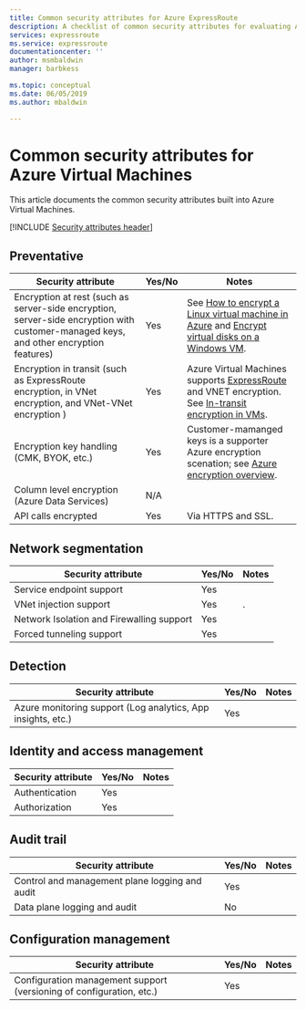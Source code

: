 ```yaml
---
title: Common security attributes for Azure ExpressRoute
description: A checklist of common security attributes for evaluating Azure ExpressRoute
services: expressroute
ms.service: expressroute
documentationcenter: ''
author: msmbaldwin
manager: barbkess

ms.topic: conceptual
ms.date: 06/05/2019
ms.author: mbaldwin

---
```

# Common security attributes for Azure Virtual Machines

This article documents the common security attributes built into Azure Virtual Machines.

[!INCLUDE [Security attributes header](../../includes/security-attributes-header.md)]

## Preventative

| Security attribute | Yes/No | Notes |
|---|---|--|
| Encryption at rest (such as server-side encryption, server-side encryption with customer-managed keys, and other encryption features) | Yes | See [How to encrypt a Linux virtual machine in Azure](linux/encrypt-disks.md) and [Encrypt virtual disks on a Windows VM](windows/encrypt-disks.md). |
| Encryption in transit (such as ExpressRoute encryption, in VNet encryption, and VNet-VNet encryption )| Yes | Azure Virtual Machines supports [ExpressRoute](/azure/expressroute) and VNET encryption. See [In-transit encryption in VMs](../security/security-azure-encryption-overview#in-transit-encryption-in-vms.md). |
| Encryption key handling (CMK, BYOK, etc.)| Yes | Customer-mamanged keys is a supporter Azure encryption scenation; see [Azure encryption overview](../security/security-azure-encryption-overview#in-transit-encryption-in-vms.md).|
| Column level encryption (Azure Data Services)| N/A | |
| API calls encrypted| Yes | Via HTTPS and SSL. |

## Network segmentation

| Security attribute | Yes/No | Notes |
|---|---|--|
| Service endpoint support| Yes | |
| VNet injection support| Yes | . |
| Network Isolation and Firewalling support| Yes |  |
| Forced tunneling support| Yes |  |

## Detection

| Security attribute | Yes/No | Notes|
|---|---|--|
| Azure monitoring support (Log analytics, App insights, etc.)| Yes | |

## Identity and access management

| Security attribute | Yes/No | Notes|
|---|---|--|
| Authentication| Yes |  |
| Authorization| Yes |  |


## Audit trail

| Security attribute | Yes/No | Notes|
|---|---|--|
| Control and management plane logging and audit| Yes |  |
| Data plane logging and audit | No |  |

## Configuration management

| Security attribute | Yes/No | Notes|
|---|---|--|
| Configuration management support (versioning of configuration, etc.)| Yes |  | 

